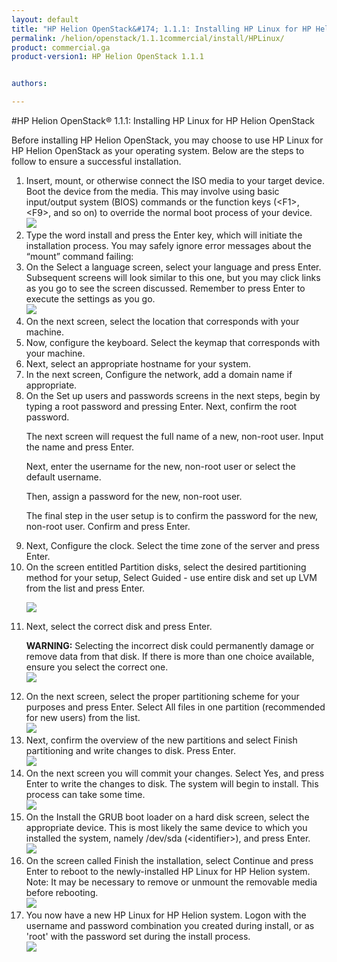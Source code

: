 ```yaml
---
layout: default
title: "HP Helion OpenStack&#174; 1.1.1: Installing HP Linux for HP Helion OpenStack"
permalink: /helion/openstack/1.1.1commercial/install/HPLinux/
product: commercial.ga
product-version1: HP Helion OpenStack 1.1.1


authors: 

---
```

<!--UNDER REVISION--> 


<script>

function PageRefresh {
onLoad="window.refresh"
}

PageRefresh();

</script>



#HP Helion OpenStack&#174; 1.1.1: Installing HP Linux for HP Helion OpenStack

Before installing HP Helion OpenStack, you may choose to use HP Linux for HP Helion OpenStack as your operating system. Below are the steps to follow to ensure a successful installation.

<ol><li>Insert, mount, or otherwise connect the  ISO media to your target device. Boot the device from the media. This may involve using basic input/output system (BIOS) commands or the function keys (&#60;F1&#62;, &#60;F9&#62;, and so on) to override the normal boot process of your device.
<br>
<img src="http://15.184.32.138/content/documentation/media/hplinux/start.png"> <br>
</li>
<li>
Type the word install and press the Enter key, which will initiate the installation process. You may safely ignore error messages about the “mount” command failing:
</li>

<li>On the Select a language screen, select your language and press Enter.  
Subsequent screens will look similar to this one, but you may click links as you go to see the screen discussed. Remember to press Enter to execute the settings as you go.

<br>
<img src="http://15.184.32.138/content/documentation/media/hplinux/language.png"><br>
</li>

<li>On the next screen, select the location that corresponds with your machine.
</li>

<li>Now,  configure the keyboard. Select the keymap that corresponds with your machine.
</li>

<li>Next, select an appropriate hostname for your system. </li>

<li>In the next screen, Configure the network, add a domain name if appropriate.
</li>

<li>On the Set up users and passwords screens in the next steps, begin by typing a root password and pressing Enter.  Next, confirm the root password. 

The next screen will request the full name of a new, non-root user. Input the name and press Enter.  

Next, enter the username for the new, non-root user or select the default username.
	  
Then, assign a password for the new, non-root user.
	  
The final step in the user setup is to confirm the password for the new, non-root user. Confirm and press Enter. 
</li>

<li>Next, Configure the clock. Select the time zone of the server and press Enter. 
</li>

<li>On the screen entitled Partition disks, select the desired partitioning method for your setup, Select Guided - use entire disk and set up LVM from the list and press Enter.

<img src="http://15.184.32.138/content/documentation/media/hplinux/partition1.png"> <br>
</li>

<li>Next, select the correct disk and press Enter.

**WARNING:** Selecting the incorrect disk could permanently damage or remove data from that disk. If there is more than one choice available, ensure you select the correct one.
<br>
<img src="http://15.184.32.138/content/documentation/media/hplinux/partition2.png"><br></li>

<li>On the next screen, select the proper partitioning scheme for your purposes and press Enter. Select All files in one partition (recommended for new users) from the list.
<br>
<img src="http://15.184.32.138/content/documentation/media/hplinux/partition3.png"><br>

</li>

<li>Next, confirm the overview of the new partitions and select Finish partitioning and write changes to disk. Press Enter.
<br>
<img src="http://15.184.32.138/content/documentation/media/hplinux/partition4.png"><br>
</li>

<li>On the next screen you will commit your changes. Select Yes, and press Enter to write the changes to disk. The system will begin to install. This process can take some time. 
<br>
<img src="http://15.184.32.138/content/documentation/media/hplinux/partition5.png"><br>

</li>

<li>On the Install the GRUB boot loader on a hard disk screen, select the appropriate device. This is most likely the same device to which you installed the system, namely /dev/sda (&#60;identifier&#62;), and press Enter.
<br>
<img src="http://15.184.32.138/content/documentation/media/hplinux/partition6.png"><br>
</li>

<li>On the screen called Finish the installation, select Continue and press Enter to reboot to the newly-installed HP Linux for HP Helion system. 
Note: It may be necessary to remove or unmount the removable media before rebooting.
<br>
<img src="http://15.184.32.138/content/documentation/media/hplinux/partition7.png"><br>

</li>

<li>You now have a new HP Linux for HP Helion system. Logon with the username and password combination you created during install, or as 'root' with the password set during the install process. 
<br>
<img src="http://15.184.32.138/content/documentation/media/hplinux/done.png"><br>

</li>
</ol>
